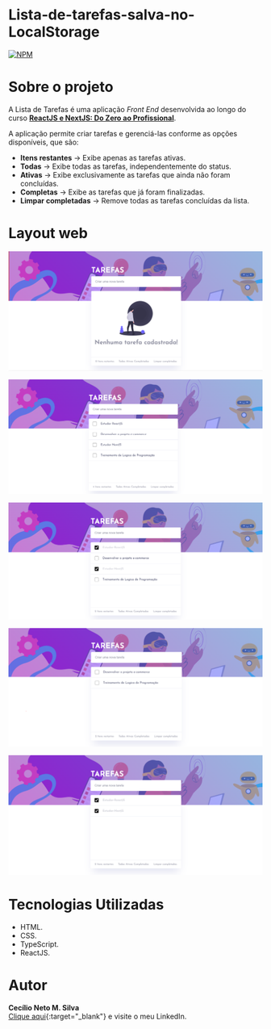 # Lista-de-tarefas-salva-no-LocalStorage
[![NPM](https://img.shields.io/npm/l/react)](https://github.com/Cecilio-Sil/Lista-de-tarefas-salva-no-LocalStorage/blob/main/LICENSE)

# Sobre o projeto
A Lista de Tarefas é uma aplicação _Front End_ desenvolvida ao longo do curso [**ReactJS e NextJS: Do Zero ao Profissional**](https://www.udemy.com/course/reactjs-do-basico-ao-avancado-aprenda-a-criar-apps-reais/?couponCode=KEEPLEARNINGBR).

A aplicação permite criar tarefas e gerenciá-las conforme as opções disponíveis, que são: 
* **Itens restantes** -> Exibe apenas as tarefas ativas.
* **Todas** -> Exibe todas as tarefas, independentemente do status.
* **Ativas** -> Exibe exclusivamente as tarefas que ainda não foram concluídas.
* **Completas** -> Exibe as tarefas que já foram finalizadas.
* **Limpar completadas** -> Remove todas as tarefas concluídas da lista.

# Layout web
![web 1](https://github.com/Cecilio-Sil/Lista-de-tarefas-salva-no-LocalStorage/blob/main/Sssets/1.PNG)

![web 2](https://github.com/Cecilio-Sil/Lista-de-tarefas-salva-no-LocalStorage/blob/main/Sssets/2.PNG)

![web 3](https://github.com/Cecilio-Sil/Lista-de-tarefas-salva-no-LocalStorage/blob/main/Sssets/3.PNG)

![web 4](https://github.com/Cecilio-Sil/Lista-de-tarefas-salva-no-LocalStorage/blob/main/Sssets/4.PNG)

![web 5](https://github.com/Cecilio-Sil/Lista-de-tarefas-salva-no-LocalStorage/blob/main/Sssets/5.PNG)

# Tecnologias Utilizadas
- HTML.
- CSS.
- TypeScript.
- ReactJS.

# Autor
**Cecílio Neto M. Silva**<br>
[Clique aqui](https://www.linkedin.com/in/cec%C3%ADlioneto5527a924a/){:target="_blank"} e visite o meu LinkedIn.
